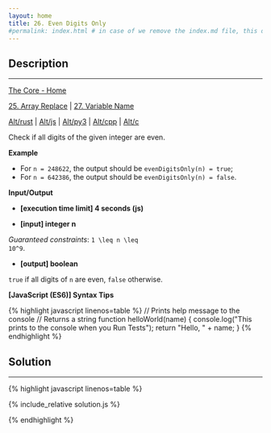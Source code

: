 ```yaml
---
layout: home
title: 26. Even Digits Only
#permalink: index.html # in case of we remove the index.md file, this doc will be the index page
---
```


<div class="row">
<div class="columnStmt" markdown="1">

## Description
------

[The Core - Home](../../code-signal-arcade-thecore/README.html)

[25. Array Replace](../25_arrayReplace/README.html) | [27. Variable Name](../27_variableName/README.html)

[Alt/rust](./Alt_rust/README.md) | [Alt/js](./Alt_js/README.html) | [Alt/py3](./Alt_py3/README.md) | [Alt/cpp](./Alt_cpp/README.md) | [Alt/c](./Alt_c/README.md)

Check if all digits of the given integer are even.


**Example**

* For <code>n = 248622</code>, the output should be
<code>evenDigitsOnly(n) = true</code>;
* For <code>n = 642386</code>, the output should be
<code>evenDigitsOnly(n) = false</code>.


**Input/Output**

* **[execution time limit] 4 seconds (js)**

* **[input] integer n**

*Guaranteed constraints*:
<code type='math/tex'>1 \leq n \leq 10^9</code>.

* **[output] boolean**

<code>true</code> if all digits of <code>n</code> are even, <code>false</code> otherwise.

**[JavaScript (ES6)] Syntax Tips**

{% highlight javascript linenos=table %}
// Prints help message to the console
// Returns a string
function helloWorld(name) {
    console.log("This prints to the console when you Run Tests");
    return "Hello, " + name;
}
{% endhighlight %}

</div>
<div class="columnSol" markdown="1">

## Solution
------

{% highlight javascript linenos=table %}

{% include_relative solution.js %}

{% endhighlight %}

</div>
</div>